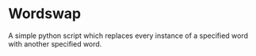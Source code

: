 # Wordswap
A simple python script which replaces every instance of a specified word with another specified word.
